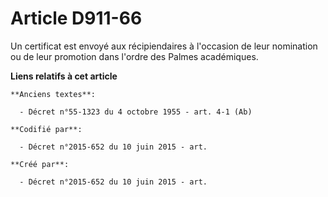 # Article D911-66

Un certificat est envoyé aux récipiendaires à l'occasion de leur nomination ou de leur promotion dans l'ordre des Palmes
académiques.

**Liens relatifs à cet article**

	**Anciens textes**:

	  - Décret n°55-1323 du 4 octobre 1955 - art. 4-1 (Ab)

	**Codifié par**:

	  - Décret n°2015-652 du 10 juin 2015 - art.

	**Créé par**:

	  - Décret n°2015-652 du 10 juin 2015 - art.
